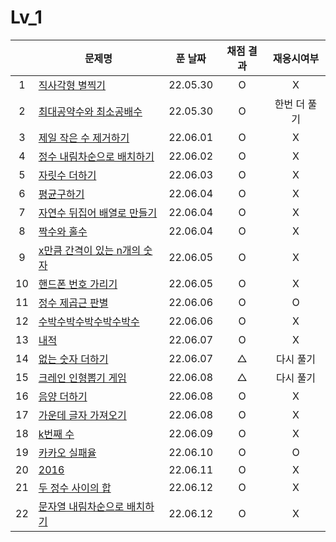 # Lv_1
||문제명|푼 날짜|채점 결과|재응시여부|
|:-:|---|:---:|:---:|:---:|
|1|[직사각형 별찍기](./starRectangle.js)|22.05.30|O|X|
|2|[최대공약수와 최소공배수](./GcdLcm.js)|22.05.30|O|한번 더 풀기|
|3|[제일 작은 수 제거하기](./sliceMin.js)|22.06.01|O|X|
|4|[정수 내림차순으로 배치하기](./sortNumber.js)|22.06.02|O|X|
|5|[자릿수 더하기](./positionSum.js)|22.06.03|O|X|
|6|[평균구하기](./average.js)|22.06.04|O|X|
|7|[자연수 뒤집어 배열로 만들기](./reverseNumber.js)|22.06.04|O|X|
|8|[짝수와 홀수](./oddOrEven.js)|22.06.04|O|X|
|9|[x만큼 간격이 있는 n개의 숫자](./xLength.js)|22.06.05|O|X|
|10|[핸드폰 번호 가리기](./hideNumber.js)|22.06.05|O|X|
|11|[정수 제곱근 판별](./integerSqrt.js)|22.06.06|O|O|
|12|[수박수박수박수박수박수](./watermelon.js)|22.06.06|O|X|
|13|[내적](./dotProduct.js)|22.06.07|O|X|
|14|[없는 숫자 더하기](./accNoNumbers.js)|22.06.07|△|다시 풀기|
|15|[크레인 인형뽑기 게임](./pickdolls.js)|22.06.08|△|다시 풀기|
|16|[음양 더하기](./accPlusMinus.js)|22.06.08|O|X|
|17|[가운데 글자 가져오기](./bringMid.js)|22.06.08|O|X|
|18|[k번째 수](./kNumber.js)|22.06.09|O|X|
|19|[카카오 실패율](./failRatio.js)|22.06.10|O|O|
|20|[2016](./2016.js)|22.06.11|O|X|
|21|[두 정수 사이의 합](./betweenAandB.js)|22.06.12|O|X|
|22|[문자열 내림차순으로 배치하기](./sortString.js)|22.06.12|O|X|